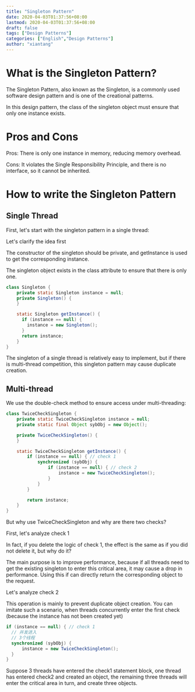 ```yaml
---
title: "Singleton Pattern"
date: 2020-04-03T01:37:56+08:00
lastmod: 2020-04-03T01:37:56+08:00
draft: false
tags: ["Design Patterns"]
categories: ["English","Design Patterns"]
author: "xiantang"
---
```




# What is the Singleton Pattern?

The Singleton Pattern, also known as the Singleton, is a commonly used software design pattern and is one of the creational patterns.

In this design pattern, the class of the singleton object must ensure that only one instance exists.



# Pros and Cons

Pros: There is only one instance in memory, reducing memory overhead.

Cons: It violates the Single Responsibility Principle, and there is no interface, so it cannot be inherited.



# How to write the Singleton Pattern

## Single Thread

First, let's start with the singleton pattern in a single thread:

Let's clarify the idea first

The constructor of the singleton should be private, and getInstance is used to get the corresponding instance.

The singleton object exists in the class attribute to ensure that there is only one.

```java
class Singleton {
    private static Singleton instance = null;
    private Singleton() {
    }

    static Singleton getInstance() {
      if (instance == null) {
        instance = new Singleton();
      }
      return instance;
    }
}
```

The singleton of a single thread is relatively easy to implement, but if there is multi-thread competition, this singleton pattern may cause duplicate creation.



## Multi-thread

We use the double-check method to ensure access under multi-threading:

```java
class TwiceCheckSingleton {
    private static TwiceCheckSingleton instance = null;
    private static final Object sybObj = new Object();

    private TwiceCheckSingleton() {
    }

    static TwiceCheckSingleton getInstance() {
        if (instance == null) { // check 1
            synchronized (sybObj) {
                if (instance == null) { // check 2
                    instance = new TwiceCheckSingleton();
                }
            }
        }

        return instance;
    }
}

```

But why use TwiceCheckSingleton and why are there two checks?

First, let's analyze check 1

In fact, if you delete the logic of check 1, the effect is the same as if you did not delete it, but why do it?

The main purpose is to improve performance, because if all threads need to get the existing singleton to enter this critical area, it may cause a drop in performance. Using this if can directly return the corresponding object to the request.

Let's analyze check 2

This operation is mainly to prevent duplicate object creation. You can imitate such a scenario, when threads concurrently enter the first check (because the instance has not been created yet)

```java
if (instance == null) { // check 1
  // 并发进入
  // 3个线程
  synchronized (sybObj) {
      instance = new TwiceCheckSingleton();
  }
}
```

Suppose 3 threads have entered the check1 statement block, one thread has entered check2 and created an object, the remaining three threads will enter the critical area in turn, and create three objects.

